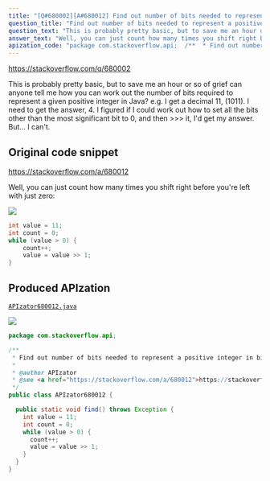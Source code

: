 ```yaml
---
title: "[Q#680002][A#680012] Find out number of bits needed to represent a positive integer in binary?"
question_title: "Find out number of bits needed to represent a positive integer in binary?"
question_text: "This is probably pretty basic, but to save me an hour or so of grief can anyone tell me how you can work out the number of bits required to represent a given positive integer in Java? e.g. I get a decimal 11, (1011). I need to get the answer, 4. I figured if I could work out how to set all the bits other than the most significant bit to 0, and then >>> it, I'd get my answer. But... I can't."
answer_text: "Well, you can just count how many times you shift right before you're left with just zero:"
apization_code: "package com.stackoverflow.api;  /**  * Find out number of bits needed to represent a positive integer in binary?  *  * @author APIzator  * @see <a href=\"https://stackoverflow.com/a/680012\">https://stackoverflow.com/a/680012</a>  */ public class APIzator680012 {    public static void find() throws Exception {     int value = 11;     int count = 0;     while (value > 0) {       count++;       value = value >> 1;     }   } }"
---
```


https://stackoverflow.com/q/680002

This is probably pretty basic, but to save me an hour or so of grief can anyone tell me how you can work out the number of bits required to represent a given positive integer in Java?
e.g. I get a decimal 11, (1011). I need to get the answer, 4.
I figured if I could work out how to set all the bits other than the most significant bit to 0, and then &gt;&gt;&gt; it, I&#x27;d get my answer. But... I can&#x27;t.



## Original code snippet

https://stackoverflow.com/a/680012

Well, you can just count how many times you shift right before you&#x27;re left with just zero:

<div class="code-logo"><img src="/stackoverflow.png" /></div>

```java
int value = 11;
int count = 0;
while (value > 0) {
    count++;
    value = value >> 1;
}
```

## Produced APIzation

[`APIzator680012.java`](https://github.com/pasqualesalza/apization-temp/raw/main/data/search/APIzator680012.java)

<div class="code-logo"><img src="/apizator.png" /></div>

```java
package com.stackoverflow.api;

/**
 * Find out number of bits needed to represent a positive integer in binary?
 *
 * @author APIzator
 * @see <a href="https://stackoverflow.com/a/680012">https://stackoverflow.com/a/680012</a>
 */
public class APIzator680012 {

  public static void find() throws Exception {
    int value = 11;
    int count = 0;
    while (value > 0) {
      count++;
      value = value >> 1;
    }
  }
}

```